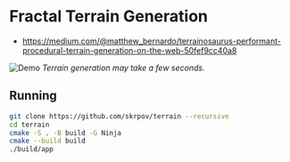 # Fractal Terrain Generation
- https://medium.com/@matthew_bernardo/terrainosaurus-performant-procedural-terrain-generation-on-the-web-50fef9cc40a8

![Demo](./docs/video/screen_recording.gif)
*Terrain generation may take a few seconds.*

## Running
```sh
git clone https://github.com/skrpov/terrain --recursive
cd terrain
cmake -S . -B build -G Ninja
cmake --build build
./build/app
```

